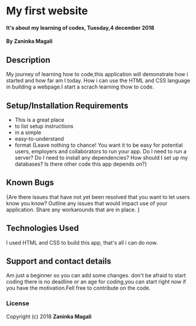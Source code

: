 # My first website
#### It's about my learning of codes, Tuesday,4 december 2018
#### By **Zaninka Magali**
## Description
My journey of learning how to code,this application will demonstrate how i started and how far am I today. How i can use the HTML and CSS language in building a webpage.I start a scrach learning thow to code.
## Setup/Installation Requirements
* This is a great place
* to list setup instructions
* in a simple
* easy-to-understand
* format
{Leave nothing to chance! You want it to be easy for potential users, employers and collaborators to run your app. Do I need to run a server? Do I need to install any dependencies? How should I set up my databases? Is there other code this app depends on?}
## Known Bugs
{Are there issues that have not yet been resolved that you want to let users know you know? Outline any issues that would impact use of your application. Share any workarounds that are in place. }
## Technologies Used
I used HTML and CSS to build this app, that's all i can do now.
## Support and contact details
Am just a beginner so you can add some changes. don't be afraid to start coding there is no deadline or an age for coding,you can start right now if you have the motivation.Fell free to contribute on the code.
### License
Copyright (c) 2018 **Zaninka Magali**

